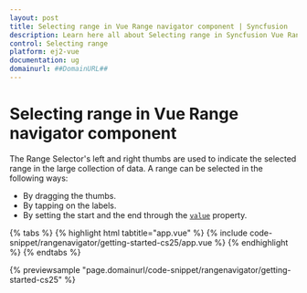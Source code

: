 ```yaml
---
layout: post
title: Selecting range in Vue Range navigator component | Syncfusion
description: Learn here all about Selecting range in Syncfusion Vue Range navigator component of Syncfusion Essential JS 2 and more.
control: Selecting range 
platform: ej2-vue
documentation: ug
domainurl: ##DomainURL##
---
```


# Selecting range in Vue Range navigator component

The Range Selector's left and right thumbs are used to indicate the selected range in the large collection of data. A range can be selected in the following ways:

* By dragging the thumbs.
* By tapping on the labels.
* By setting the start and the end through the [`value`](https://ej2.syncfusion.com/vue/documentation/api/range-navigator/#value) property.

{% tabs %}
{% highlight html tabtitle="app.vue" %}
{% include code-snippet/rangenavigator/getting-started-cs25/app.vue %}
{% endhighlight %}
{% endtabs %}
        
{% previewsample "page.domainurl/code-snippet/rangenavigator/getting-started-cs25" %}